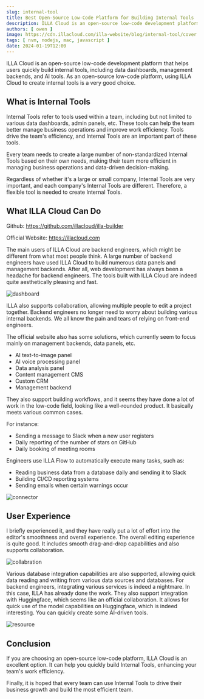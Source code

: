 ```yaml
---
slug: internal-tool
title: Best Open-Source Low-Code Platform for Building Internal Tools
description: ILLA Cloud is an open-source low-code development platform that helps users quickly build internal tools, including data dashboards, management backends, and AI tools.
authors: [ owen ]
image: https://cdn.illacloud.com/illa-website/blog/internal-tool/cover.webp
tags: [ nvm, nodejs, mac, javascript ]
date: 2024-01-19T12:00
---
```


ILLA Cloud is an open-source low-code development platform that helps users quickly build internal tools, including data dashboards, management backends, and AI tools. As an open-source low-code platform, using ILLA Cloud to create internal tools is a very good choice.

## What is Internal Tools

Internal Tools refer to tools used within a team, including but not limited to various data dashboards, admin panels, etc. These tools can help the team better manage business operations and improve work efficiency. Tools drive the team's efficiency, and Internal Tools are an important part of these tools.

Every team needs to create a large number of non-standardized Internal Tools based on their own needs, making their team more efficient in managing business operations and data-driven decision-making.

Regardless of whether it's a large or small company, Internal Tools are very important, and each company's Internal Tools are different. Therefore, a flexible tool is needed to create Internal Tools.

## What ILLA Cloud Can Do

Github: https://github.com/illacloud/illa-builder

Official Website: https://illacloud.com

The main users of ILLA Cloud are backend engineers, which might be different from what most people think. A large number of backend engineers have used ILLA Cloud to build numerous data panels and management backends. After all, web development has always been a headache for backend engineers. The tools built with ILLA Cloud are indeed quite aesthetically pleasing and fast.

![dashboard](https://cdn.illacloud.com/illa-website/blog/popular-tool/dashboard.png)

ILLA also supports collaboration, allowing multiple people to edit a project together. Backend engineers no longer need to worry about building various internal backends. We all know the pain and tears of relying on front-end engineers.

The official website also has some solutions, which currently seem to focus mainly on management backends, data panels, etc.

- AI text-to-image panel
- AI voice processing panel
- Data analysis panel
- Content management CMS
- Custom CRM
- Management backend

They also support building workflows, and it seems they have done a lot of work in the low-code field, looking like a well-rounded product. It basically meets various common cases.

For instance:
- Sending a message to Slack when a new user registers
- Daily reporting of the number of stars on GitHub
- Daily booking of meeting rooms

Engineers use ILLA Flow to automatically execute many tasks, such as:
- Reading business data from a database daily and sending it to Slack
- Building CI/CD reporting systems
- Sending emails when certain warnings occur

![connector](https://cdn.illacloud.com/illa-website/blog/internal-tool/connector.png)

## User Experience

I briefly experienced it, and they have really put a lot of effort into the editor's smoothness and overall experience. The overall editing experience is quite good. It includes smooth drag-and-drop capabilities and also supports collaboration.

![collabration](https://cdn.illacloud.com/illa-website/blog/internal-tool/team.gif)

Various database integration capabilities are also supported, allowing quick data reading and writing from various data sources and databases. For backend engineers, integrating various services is indeed a nightmare. In this case, ILLA has already done the work. They also support integration with Huggingface, which seems like an official collaboration. It allows for quick use of the model capabilities on Huggingface, which is indeed interesting. You can quickly create some AI-driven tools.

![resource](https://cdn.illacloud.com/illa-website/blog/internal-tool/resource.png)

## Conclusion

If you are choosing an open-source low-code platform, ILLA Cloud is an excellent option. It can help you quickly build Internal Tools, enhancing your team's work efficiency.

Finally, it is hoped that every team can use Internal Tools to drive their business growth and build the most efficient team.